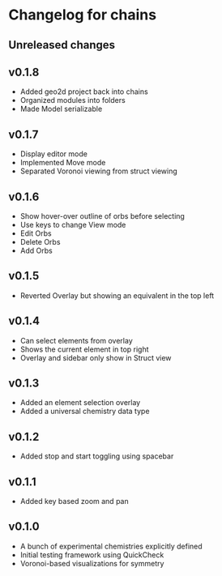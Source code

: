 # Changelog for chains

## Unreleased changes

## v0.1.8
- Added geo2d project back into chains
- Organized modules into folders
- Made Model serializable

## v0.1.7
- Display editor mode
- Implemented Move mode
- Separated Voronoi viewing from struct viewing

## v0.1.6
- Show hover-over outline of orbs before selecting
- Use keys to change View mode
- Edit Orbs
- Delete Orbs
- Add Orbs

## v0.1.5
- Reverted Overlay but showing an equivalent in the top left

## v0.1.4
- Can select elements from overlay
- Shows the current element in top right
- Overlay and sidebar only show in Struct view

## v0.1.3
- Added an element selection overlay
- Added a universal chemistry data type

## v0.1.2
- Added stop and start toggling using spacebar

## v0.1.1
- Added key based zoom and pan

## v0.1.0
- A bunch of experimental chemistries explicitly defined
- Initial testing framework using QuickCheck
- Voronoi-based visualizations for symmetry
